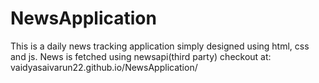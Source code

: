 # NewsApplication
This is a daily news tracking application simply designed using html, css and js. News is fetched using newsapi(third party)
checkout at: vaidyasaivarun22.github.io/NewsApplication/
